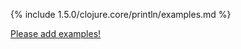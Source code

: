{% include 1.5.0/clojure.core/println/examples.md %}

[Please add examples!](https://github.com/arrdem/grimoire/edit/master/_includes/1.6.0/clojure.core/println/examples.md)
